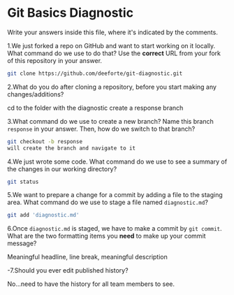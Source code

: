 # Git Basics Diagnostic

Write your answers inside this file, where it's indicated by the comments.

1.We just forked a repo on GitHub and want to start working on it locally.
What command do we use to do that? Use the **correct** URL from your fork of
this repository in your answer.

```sh
git clone https://github.com/deeforte/git-diagnostic.git
```

2.What do you do after cloning a repository, before you start making any
changes/additions?

cd to the folder with the diagnostic
create a response branch

3.What command do we use to create a new branch? Name this branch `response`
    in your answer. Then, how do we switch to that branch?

```sh
git checkout -b response
will create the branch and navigate to it
```

4.We just wrote some code. What command do we use to see a summary of the
    changes in our working directory?

```sh
git status
```

5.We want to prepare a change for a commit by adding a file to the staging
    area. What command do we use to stage a file named `diagnostic.md`?

```sh
git add 'diagnostic.md'
```

6.Once `diagnostic.md` is staged, we have to make a commit by `git commit`.
What are the two formatting items you **need** to make up your commit message?

Meaningful headline, line break, meaningful description

-7.Should you ever edit published history?

 No...need to have the history for all team members to see.
